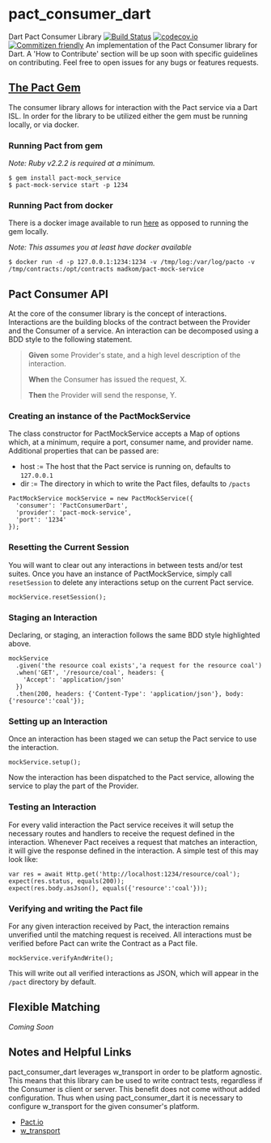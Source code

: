 # pact_consumer_dart
Dart Pact Consumer Library
[![Build Status](https://travis-ci.org/thomaslevans-wf/pact_consumer_dart.svg?branch=master)](https://travis-ci.org/thomaslevans-wf/pact_consumer_dart)
[![codecov.io](https://codecov.workiva.net/github/thomaslevans-wf/pact_consumer_dart/coverage.svg?branch=master)](https://codecov.workiva.net/github/thomaslevans-wf/pact_consumer_dart?branch=master)
[![Commitizen friendly](https://img.shields.io/badge/commitizen-friendly-brightgreen.svg)](http://commitizen.github.io/cz-cli/)
An implementation of the Pact Consumer library for Dart. A 'How to Contribute' section will be up soon with specific guidelines on contributing. Feel free to open issues for any bugs or features requests.

## [The Pact Gem](https://github.com/bethesque/pact-mock_service)
The consumer library allows for interaction with the Pact service via a Dart ISL. In order for the library to be utilized either the gem must be running locally, or via docker.
### Running Pact from gem
_Note: Ruby v2.2.2 is required at a minimum._
```
$ gem install pact-mock_service
$ pact-mock-service start -p 1234
```

### Running Pact from docker
There is a docker image available to run [here](https://github.com/madkom/docker/tree/master/pact-mock-service) as opposed to running the gem locally.

_Note: This assumes you at least have docker available_

```
$ docker run -d -p 127.0.0.1:1234:1234 -v /tmp/log:/var/log/pacto -v /tmp/contracts:/opt/contracts madkom/pact-mock-service
```

## Pact Consumer API
At the core of the consumer library is the concept of interactions. Interactions are the building blocks of the contract between the Provider and the Consumer of a service. An interaction can be decomposed using a BDD style to the following statement.

> __Given__ some Provider's state, and a high level description of the interaction.
>
> __When__ the Consumer has issued the request, X.
>
> __Then__ the Provider will send the response, Y.

### Creating an instance of the PactMockService
The class constructor for PactMockService accepts a Map of options which, at a minimum, require a port, consumer name, and provider name. Additional properties that can be passed are:
- host := The host that the Pact service is running on, defaults to `127.0.0.1`
- dir := The directory in which to write the Pact files, defaults to `/pacts`
```
PactMockService mockService = new PactMockService({
  'consumer': 'PactConsumerDart',
  'provider': 'pact-mock-service',
  'port': '1234'
});
```
### Resetting the Current Session
You will want to clear out any interactions in between tests and/or test suites. Once you have an instance of PactMockService, simply call `resetSession` to delete any interactions setup on the current Pact service.
```
mockService.resetSession();
```
### Staging an Interaction
Declaring, or staging, an interaction follows the same BDD style highlighted above.

```
mockService
  .given('the resource coal exists','a request for the resource coal')
  .when('GET', '/resource/coal', headers: {
    'Accept': 'application/json'
  })
  .then(200, headers: {'Content-Type': 'application/json'}, body: {'resource':'coal'});
```

### Setting up an Interaction
Once an interaction has been staged we can setup the Pact service to use the interaction.
```
mockService.setup();
```
Now the interaction has been dispatched to the Pact service, allowing the service to play the part of the Provider.
### Testing an Interaction
For every valid interaction the Pact service receives it will setup the necessary routes and handlers to receive the request defined in the interaction. Whenever Pact receives a request that matches an interaction, it will give the response defined in the interaction. A simple test of this may look like:
```
var res = await Http.get('http://localhost:1234/resource/coal');
expect(res.status, equals(200));
expect(res.body.asJson(), equals({'resource':'coal'}));
```

### Verifying and writing the Pact file
For any given interaction received by Pact, the interaction remains unverified until the matching request is received. All interactions must be verified before Pact can write the Contract as a Pact file.
```
mockService.verifyAndWrite();
```
This will write out all verified interactions as JSON, which will appear in the `/pact` directory by default.
## Flexible Matching
_Coming Soon_

## Notes and Helpful Links
pact_consumer_dart leverages w_transport in order to be platform agnostic. This means that this library can be used to write contract tests, regardless if the Consumer is client or server. This benefit does not come without added configuration. Thus when using pact_consumer_dart it is necessary to configure w_transport for the given consumer's platform.
- [Pact.io](http://docs.pact.io/)
- [w_transport](https://www.dartdocs.org/documentation/w_transport/2.9.2/index.html)